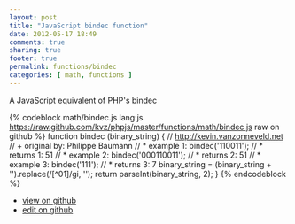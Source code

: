 ```yaml
---
layout: post
title: "JavaScript bindec function"
date: 2012-05-17 18:49
comments: true
sharing: true
footer: true
permalink: functions/bindec
categories: [ math, functions ]
---
```

A JavaScript equivalent of PHP's bindec
<!-- more -->
{% codeblock math/bindec.js lang:js https://raw.github.com/kvz/phpjs/master/functions/math/bindec.js raw on github %}
function bindec (binary_string) {
    // http://kevin.vanzonneveld.net
    // +   original by: Philippe Baumann
    // *     example 1: bindec('110011');
    // *     returns 1: 51
    // *     example 2: bindec('000110011');
    // *     returns 2: 51
    // *     example 3: bindec('111');
    // *     returns 3: 7
    binary_string = (binary_string + '').replace(/[^01]/gi, '');
    return parseInt(binary_string, 2);
}
{% endcodeblock %}
<ul>
 <li><a href="https://github.com/kvz/phpjs/blob/master/functions/math/bindec.js">view on github</a></li>
 <li><a href="https://github.com/kvz/phpjs/edit/master/functions/math/bindec.js">edit on github</a></li>
</ul>
